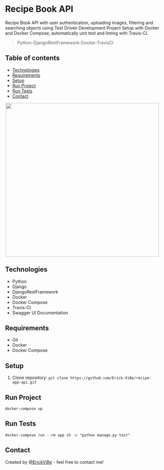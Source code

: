 # Recipe Book API
Recipe Book API with user authentication, uploading images, filtering and searching objects using Test Driven Development
Project Setup with Docker and Docker Compose, automatically unit test and linting with Travis-CI.

> Python-DjangoRestFramework-Docker-TravisCI

## Table of contents
* [Technologies](#technologies)
* [Requirements](#requirements)
* [Setup](#setup)
* [Run Project](#run-project)
* [Run Tests](#run-tests)
* [Contact](#contact)

<p align='center'>
  <img src="https://i.pinimg.com/originals/ae/cc/84/aecc849a13648cbd773cef883cbd1eda.jpg" width="500" >
</p>

## Technologies
* Python
* Django
* DjangoRestFramework
* Docker
* Docker Compose
* Travis-CI
* Swagger UI Documentation

## Requirements
* Git
* Docker
* Docker Compose

## Setup
1. Clone repository:
`git clone https://github.com/Erick-ViBe/recipe-app-api.git`

## Run Project
`docker-compose up`

## Run Tests
`docker-compose run --rm app sh -c "python manage.py test"`

## Contact
Created by [@ErickViBe](https://erickvibeportfolio.web.app/) - feel free to contact me!
